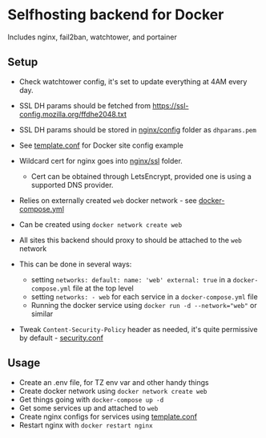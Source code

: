 # Selfhosting backend for Docker

Includes nginx, fail2ban, watchtower, and portainer

## Setup

- Check watchtower config, it's set to update everything at 4AM every day.

- SSL DH params should be fetched from https://ssl-config.mozilla.org/ffdhe2048.txt
- SSL DH params should be stored in [nginx/config](./nginx/config) folder as `dhparams.pem`

- See [template.conf](./nginx/sites/template.conf) for Docker site config example

- Wildcard cert for nginx goes into [nginx/ssl](./nginx/ssl) folder.
    - Cert can be obtained through LetsEncrypt, provided one is using a supported DNS provider.

- Relies on externally created `web` docker network - see [docker-compose.yml](./docker-compose.yml)
- Can be created using `docker network create web`
- All sites this backend should proxy to should be attached to the `web` network
- This can be done in several ways:
    - setting `networks: default: name: 'web' external: true` in a `docker-compose.yml` file at the top level
    - setting `networks: - web` for each service in a `docker-compose.yml` file
    - Running the docker service using `docker run -d --network="web"` or similar

- Tweak `Content-Security-Policy` header as needed, it's quite permissive by default - [security.conf](./nginx/configs/security.conf)

## Usage

- Create an .env file, for TZ env var and other handy things
- Create docker network using `docker network create web`
- Get things going with `docker-compose up -d`
- Get some services up and attached to `web`
- Create nginx configs for services using [template.conf](./nginx/sites/template.conf)
- Restart nginx with `docker restart nginx`

